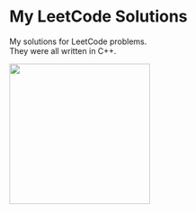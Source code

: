 # My LeetCode Solutions

My solutions for LeetCode problems. <br/>
They were all written in C++.

<img src="https://miro.medium.com/max/1400/1*gBkMCGTAdSk4tu17SCa7RQ.png" height="250px"/> 
